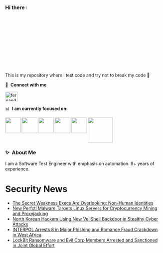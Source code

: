 ### Hi there <a href="https://www.gautamkrishnar.com/"><img src="https://media.giphy.com/media/hvRJCLFzcasrR4ia7z/giphy.gif" width="5%"></a>
This is my repository where I test code and try not to break my code :rofl:

🔗 &nbsp;**Connect with me**
<p align="left">
<a href="https://linkedin.com/in/fernandorlcruz" target="blank"><img align="center" src="https://raw.githubusercontent.com/rahuldkjain/github-profile-readme-generator/master/src/images/icons/Social/linked-in-alt.svg" alt="fernando cruz" height="30" width="40" /></a>
  
📊 &nbsp;**I am currently focused on:**

<img align="left" width='50' height='50' src="https://cdn.jsdelivr.net/gh/devicons/devicon/icons/python/python-original-wordmark.svg" />
<img align="left" width='50' height='50' src="https://cdn.jsdelivr.net/gh/devicons/devicon/icons/csharp/csharp-original.svg" />
<img align="left" width='50' height='50' src="https://cdn.jsdelivr.net/gh/devicons/devicon/icons/jenkins/jenkins-original.svg" />
<img align="left" width='50' height='50' src="https://specflow.org/wp-content/uploads/2021/05/SpecFlow-Icon.png" />
<img align="left" width='50' height='50' src="https://www.svgrepo.com/show/306098/githubactions.svg" />
<img width='80' height='80' src="https://cdn2.vectorstock.com/i/1000x1000/64/81/security-testing-concept-icon-safety-audit-key-vector-29166481.jpg" />
          
          
  
### ✨&nbsp; About Me

I am a Software Test Engineer with emphasis on automation. 9+ years of experience.

# Security News
<!-- BLOG-POST-LIST:START -->
- [The Secret Weakness Execs Are Overlooking: Non-Human Identities](https://thehackernews.com/2024/10/the-secret-weakness-execs-are.html)
- [New Perfctl Malware Targets Linux Servers for Cryptocurrency Mining and Proxyjacking](https://thehackernews.com/2024/10/new-perfctl-malware-targets-linux.html)
- [North Korean Hackers Using New VeilShell Backdoor in Stealthy Cyber Attacks](https://thehackernews.com/2024/10/north-korean-hackers-using-new.html)
- [INTERPOL Arrests 8 in Major Phishing and Romance Fraud Crackdown in West Africa](https://thehackernews.com/2024/10/interpol-arrests-8-in-major-phishing.html)
- [LockBit Ransomware and Evil Corp Members Arrested and Sanctioned in Joint Global Effort](https://thehackernews.com/2024/10/lockbit-ransomware-and-evil-corp.html)
<!-- BLOG-POST-LIST:END -->
